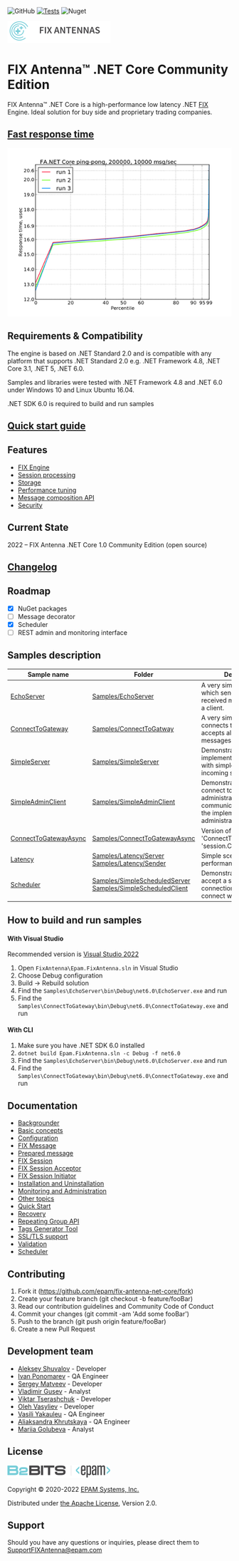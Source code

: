 ![GitHub](https://img.shields.io/github/license/epam/fix-antenna-net-core)
[![Tests](https://github.com/epam/fix-antenna-net-core/actions/workflows/tests.yml/badge.svg)](https://github.com/epam/fix-antenna-net-core/actions/workflows/tests.yml)
![Nuget](https://img.shields.io/nuget/v/Epam.FixAntenna.NetCore)

![FIX Antenna](Docs/fa.png)

# FIX Antenna™ .NET Core Community Edition
FIX Antenna™ .NET Core is a high-performance low latency .NET [FIX](https://btobits.com/fixopaedia/index.html) Engine.  Ideal solution for buy side and proprietary trading companies.

## [Fast response time](Docs/benchmarking.md)

![Responce time](Docs/fanet_response_time-1.0.0.png)

## Requirements & Compatibility
The engine is based on .NET Standard 2.0 and is compatible with any platform that supports .NET Standard 2.0 e.g. .NET Framework 4.8, .NET Core 3.1, .NET 5, .NET 6.0.

Samples and libraries were tested with .NET Framework 4.8 and .NET 6.0 under Windows 10 and Linux Ubuntu 16.04.

.NET SDK 6.0 is required to build and run samples

## [Quick start guide](Docs/QuickStart.md)

## Features
- [FIX Engine](Docs/features.md#fix-engine)
- [Session processing](Docs/features.md#sessions-processing)
- [Storage](Docs/features.md#storage)
- [Performance tuning](Docs/features.md#performance-tuning)
- [Message composition API](Docs/features.md#message-composition-api)
- [Security](Docs/features.md#security)

## Current State
2022 – FIX Antenna .NET Core 1.0 Community Edition (open source)

## [Changelog](CHANGELOG.md)

## Roadmap
- [x] NuGet packages
- [ ] Message decorator
- [x] Scheduler
- [ ] REST admin and monitoring interface

## Samples description
|Sample name|Folder|Description|
|---|---|---|
|[EchoServer](Docs/InstallationAndUninstallation.md#echoserver)|[Samples/EchoServer](Samples/EchoServer)|A very simple server, which sends all the received messages back to a client.|
|[ConnectToGateway](Docs/InstallationAndUninstallation.md#connecttogateway)|[Samples/ConnectToGatway](Samples/ConnectToGateway)|A very simple client, which connects to the server and accepts all received messages.|
|[SimpleServer](Docs/InstallationAndUninstallation.md#simpleserver)|[Samples/SimpleServer](Samples/SimpleServer)|Demonstrates how to implement a FIX server with simple IP filtering of incoming sessions.|
|[SimpleAdminClient](Docs/InstallationAndUninstallation.md#simpleadminclient)|[Samples/SimpleAdminClient](Samples/SimpleAdminClient)|Demonstrates how to connect to an administrative session and communicate with it using the implementation of administrative messages.|
|[ConnectToGatewayAsync](Docs/InstallationAndUninstallation.md#connecttogatewayasync)|[Samples/ConnectToGatewayAsync](Samples/ConnectToGatewayAsync)|Version of 'ConnectToGateway' using 'session.ConnectAsync(...)'|
|[Latency](Docs/latency_sample.md)|[Samples/Latency/Server](Samples/Latency/Server)<br>[Samples/Latency/Sender](Samples/Latency/Sender)|Simple scenario to test performance|
|[Scheduler](Docs/Scheduler.md)|[Samples/SimpleScheduledServer](Samples/SimpleScheduledServer)<br>[Samples/SimpleScheduledClient](Samples/SimpleScheduledClient)|Demonstrates how to accept a scheduled connection, and how to connect with a schedule.|

## How to build and run samples

#### With Visual Studio
Recommended version is [Visual Studio 2022](https://visualstudio.microsoft.com/vs/)

1. Open `FixAntenna\Epam.FixAntenna.sln` in Visual Studio
2. Choose Debug configuration
3. Build → Rebuild solution
4. Find the `Samples\EchoServer\bin\Debug\net6.0\EchoServer.exe` and run
5. Find the `Samples\ConnectToGateway\bin\Debug\net6.0\ConnectToGateway.exe` and run

#### With CLI
1. Make sure you have .NET SDK 6.0 installed
2. `dotnet build Epam.FixAntenna.sln -c Debug -f net6.0`
3. Find the `Samples\EchoServer\bin\Debug\net6.0\EchoServer.exe` and run
4. Find the `Samples\ConnectToGateway\bin\Debug\net6.0\ConnectToGateway.exe` and run

## Documentation
- [Backgrounder](Docs/Backgrounder.md)
- [Basic concepts](Docs/BasicConcepts.md)
- [Configuration](Docs/Configuration.md)
- [FIX Message](Docs/FixMessage.md)
- [Prepared message](Docs/FixPreparedMessage.md)
- [FIX Session](Docs/FixSession.md)
- [FIX Session Acceptor](Docs/FixSessionAcceptor.md)
- [FIX Session Initiator](Docs/FixSessionInitiator.md)
- [Installation and Uninstallation](Docs/InstallationAndUninstallation.md)
- [Monitoring and Administration](Docs/MonitoringAndAdministration.md)
- [Other topics](Docs/OtherTopics.md)
- [Quick Start](Docs/QuickStart.md)
- [Recovery](Docs/Recovery.md)
- [Repeating Group API](Docs/RepeatingGroupApi.md)
- [Tags Generator Tool](Docs/TagsGen.md)
- [SSL/TLS support](Docs/TlsSupport.md)
- [Validation](Docs/Validation.md)
- [Scheduler](Docs/Scheduler.md)

## Contributing
1. Fork it (https://github.com/epam/fix-antenna-net-core/fork)
2. Create your feature branch (git checkout -b feature/fooBar)
3. Read our contribution guidelines and Community Code of Conduct
4. Commit your changes (git commit -am 'Add some fooBar')
5. Push to the branch (git push origin feature/fooBar)
6. Create a new Pull Request

## Development team
- [Aleksey Shuvalov](https://github.com/ashuvalov) - Developer
- [Ivan Ponomarev](https://github.com/houtengeki) - QA Engineer
- [Sergey Matveev](https://github.com/epm-sergem) - Developer
- [Vladimir Gusev](https://github.com/portowine1982) - Analyst
- [Viktar Tserashchuk](https://github.com/Viktar-Tserashchuk) - Developer
- [Oleh Vasyliev](https://github.com/OlehVasylievEPAM) - Developer
- [Vasili Yakauleu](https://github.com/VasiliYakauleu) - QA Engineer
- [Aliaksandra Khrutskaya](https://github.com/AliaksandraKhrutskaya) - QA Engineer
- [Mariia Golubeva](https://github.com/Mary-Golubeva) - Analyst

## License
![b2bits.com](Docs/b2bits.png)

Copyright © 2020-2022 [EPAM Systems, Inc.](https://www.epam.com/)

Distributed under [the Apache License](LICENSE), Version 2.0.

## Support

Should you have any questions or inquiries, please direct them to SupportFIXAntenna@epam.com
